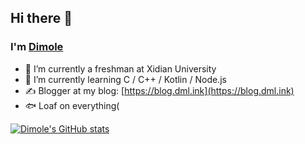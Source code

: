 ## Hi there 👋 
### I'm [Dimole](https://github.com/dmlgzs)
- 🏫 I’m currently a freshman at Xidian University 
- 🌱 I’m currently learning C / C++ / Kotlin / Node.js
- ✍️ Blogger at my blog: [https://blog.dml.ink](https://blog.dml.ink) 
- 🐟 Loaf on everything(

[![Dimole's GitHub stats](https://github-readme-stats.vercel.app/api?username=dmlgzs)](https://github.com/anuraghazra/github-readme-stats)
